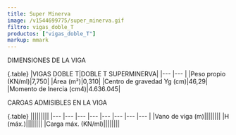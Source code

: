 ```yaml
---
title: Super Minerva
image: /v1544699775/super_minerva.gif
filtro: vigas_doble_T
productos: ["vigas_doble_T"]
markup: mmark
---
```


DIMENSIONES DE LA VIGA

{.table}
|VIGAS DOBLE T|DOBLE T SUPERMINERVA|
|--- |--- |
|Peso propio (KN/ml)|7,750|
|Área (m²)|0,310|
|Centro de gravedad Yg (cm)|46,29|
|Momento de Inercia (cm4)|4.636.045|




CARGAS ADMISIBLES EN LA VIGA

{.table}
|||||||||
|--- |--- |--- |--- |--- |--- |--- |--- |
|Vano de viga (m)||||||||
|H (máx.)||||||||
|Carga máx. (KN/ml)||||||||
